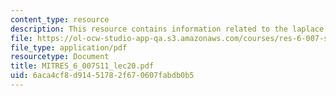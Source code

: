 ```yaml
---
content_type: resource
description: This resource contains information related to the laplace transform.
file: https://ol-ocw-studio-app-qa.s3.amazonaws.com/courses/res-6-007-signals-and-systems-spring-2011/6aca4cf8d91451782f670607fabdb0b5_MITRES_6_007S11_lec20.pdf
file_type: application/pdf
resourcetype: Document
title: MITRES_6_007S11_lec20.pdf
uid: 6aca4cf8-d914-5178-2f67-0607fabdb0b5
---
```

